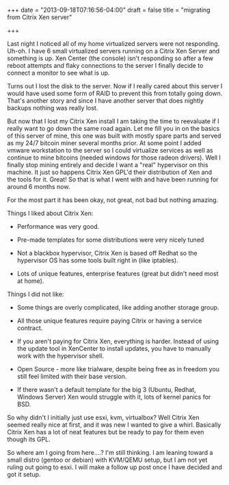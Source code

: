 +++
date = "2013-09-18T07:16:56-04:00"
draft = false
title = "migrating from Citrix Xen server"

+++

Last night I noticed all of my home virtualized servers were not responding.  Uh-oh.  I have 6 small virtualized servers running on a Citrix Xen Server and something is up.  Xen Center (the console) isn't responding so after a few reboot attempts and flaky connections to the server I finally decide to connect a monitor to see what is up.

Turns out I lost the disk to the server.  Now if I really cared about this server I would have used some form of RAID to prevent this from totally going down.  That's another story and since I have another server that does nightly backups nothing was really lost.

But now that I lost my Citrix Xen install I am taking the time to reevaluate if I really want to go down the same road again.  Let me fill you in on the basics of this server of mine, this one was built with mostly spare parts and served as my 24/7 bitcoin miner several months prior.  At some point I added vmware workstation to the server so I could virtualize services as well as continue to mine bitcoins (needed windows for those radeon drivers).  Well I finally stop mining entirely and decide I want a "real" hypervisor on this machine.  It just so happens Citrix Xen GPL'd their distribution of Xen and the tools for it.  Great! So that is what I went with and have been running for around 6 months now.

For the most part it has been okay, not great, not bad but nothing amazing.

Things I liked about Citrix Xen:

-  Performance was very good.

-  Pre-made templates for some distributions were very nicely tuned

-  Not a blackbox hypervisor, Citrix Xen is based off Redhat so the hypervisor OS has some tools built right in (like iptables).

- Lots of unique features, enterprise features (great but didn't need most at home).

 

Things I did not like:

-  Some things are overly complicated, like adding another storage group.

-  All those unique features require paying Citrix or having a service contract.

-  If you aren't paying for Citrix Xen, everything is harder.  Instead of using the update tool in XenCenter to install updates, you have to manually work with the hypervisor shell.

-  Open Source - more like trialware, despite being free as in freedom you still feel limited with their base version.

-  If there wasn't a default template for the big 3 (Ubuntu, Redhat, Windows Server) Xen would struggle with it, lots of kernel panics for BSD.

 

So why didn't I initially just use esxi, kvm, virtualbox?  Well Citrix Xen seemed really nice at first, and it was new I wanted to give a whirl.  Basically Citrix Xen has a lot of neat features but be ready to pay for them even though its GPL.

 

So where am I going from here....? I'm still thinking.  I am leaning toward a small distro (gentoo or debian) with KVM/QEMU setup, but I am not yet ruling out going to esxi.  I will make a follow up post once I have decided and got it setup.

